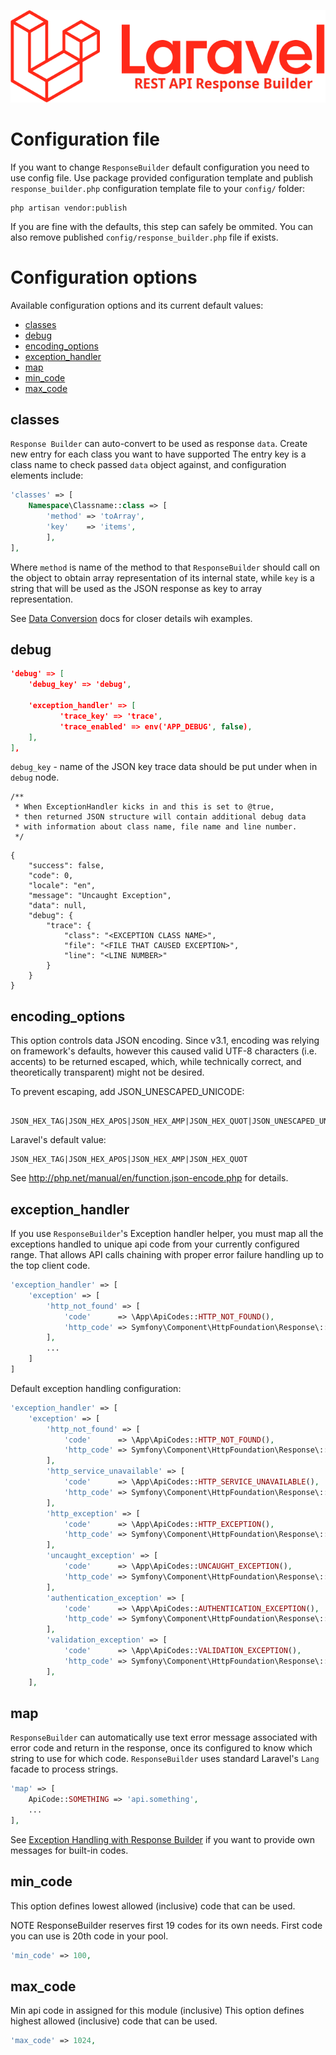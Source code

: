 ![REST API Response Builder for Laravel](img/laravel-logolockup-rgb-red.png)

# Configuration file #
 If you want to change `ResponseBuilder` default configuration you need to use config file. Use package provided configuration
 template and publish `response_builder.php` configuration template file to your `config/` folder:

    php artisan vendor:publish

 If you are fine with the defaults, this step can safely be ommited. You can also remove published `config/response_builder.php`
 file if exists.

# Configuration options #

 Available configuration options and its current default values:
 
 * [classes](#classes)
 * [debug](#debug)
 * [encoding_options](#encoding_options)
 * [exception_handler](#exception_handler)
 * [map](#map)
 * [min_code](#min_code)
 * [max_code](#max_code)

## classes ##
 
`Response Builder` can auto-convert to be used as response `data`. Create new entry for each class you want to have supported
The entry key is a class name to check passed `data` object against, and configuration elements include:

```php
'classes' => [
    Namespace\Classname::class => [
        'method' => 'toArray',
        'key'    => 'items',
        ],
],
```
Where `method` is name of the method to that `ResponseBuilder` should call on the object to obtain array representation of its 
internal state, while `key` is a string that will be used as the JSON response as key to array representation.

See [Data Conversion](docs.md#data-conversion) docs for closer details wih examples.
 
## debug ##

```json
'debug' => [
    'debug_key' => 'debug',

    'exception_handler' => [
           'trace_key' => 'trace',
           'trace_enabled' => env('APP_DEBUG', false),
    ],
],
```

`debug_key` - name of the JSON key trace data should be put under when in `debug` node.

	/**
	 * When ExceptionHandler kicks in and this is set to @true,
	 * then returned JSON structure will contain additional debug data
	 * with information about class name, file name and line number.
	 */

```jsob
{
    "success": false,
    "code": 0,
    "locale": "en",
    "message": "Uncaught Exception",
    "data": null,
    "debug": {
        "trace": {
            "class": "<EXCEPTION CLASS NAME>",
            "file": "<FILE THAT CAUSED EXCEPTION>",
            "line": "<LINE NUMBER>"
        }
    }
}
```
## encoding_options ##

 This option controls data JSON encoding. Since v3.1, encoding was relying on framework's defaults, however this
 caused valid UTF-8 characters (i.e. accents) to be returned escaped, which, while technically correct,
 and theoretically transparent) might not be desired.

 To prevent escaping, add JSON_UNESCAPED_UNICODE:
 
     JSON_HEX_TAG|JSON_HEX_APOS|JSON_HEX_AMP|JSON_HEX_QUOT|JSON_UNESCAPED_UNICODE

 Laravel's default value:
 
    JSON_HEX_TAG|JSON_HEX_APOS|JSON_HEX_AMP|JSON_HEX_QUOT

 See http://php.net/manual/en/function.json-encode.php for details.

## exception_handler ##

 If you use `ResponseBuilder`'s Exception handler helper, you must map all the exceptions handled to unique api code
 from your currently configured range. That allows API calls chaining with proper error failure handling up to the
 top client code.
 
```php
'exception_handler' => [
    'exception' => [
        'http_not_found' => [
            'code'      => \App\ApiCodes::HTTP_NOT_FOUND(),
            'http_code' => Symfony\Component\HttpFoundation\Response\::HTTP_BAD_REQUEST,
        ],
        ...
    ]
]
```


Default exception handling configuration:

```php
'exception_handler' => [
    'exception' => [
        'http_not_found' => [
            'code'      => \App\ApiCodes::HTTP_NOT_FOUND(),
            'http_code' => Symfony\Component\HttpFoundation\Response\::HTTP_BAD_REQUEST,
        ],
        'http_service_unavailable' => [
            'code'      => \App\ApiCodes::HTTP_SERVICE_UNAVAILABLE(),
            'http_code' => Symfony\Component\HttpFoundation\Response\::HTTP_BAD_REQUEST,
        ],
        'http_exception' => [
            'code'      => \App\ApiCodes::HTTP_EXCEPTION(),
            'http_code' => Symfony\Component\HttpFoundation\Response\::HTTP_BAD_REQUEST,
        ],
        'uncaught_exception' => [
            'code'      => \App\ApiCodes::UNCAUGHT_EXCEPTION(),
            'http_code' => Symfony\Component\HttpFoundation\Response\::HTTP_INTERNAL_SERVER_ERROR,
        ],
        'authentication_exception' => [
            'code'      => \App\ApiCodes::AUTHENTICATION_EXCEPTION(),
            'http_code' => Symfony\Component\HttpFoundation\Response\::HTTP_UNAUTHORIZED,
        ],
        'validation_exception' => [
            'code'      => \App\ApiCodes::VALIDATION_EXCEPTION(),
            'http_code' => Symfony\Component\HttpFoundation\Response\::HTTP_UNPROCESSABLE_ENTITY,
        ],
    ],
```

## map ##

`ResponseBuilder` can automatically use text error message associated with error code and return in the
response, once its configured to know which string to use for which code. `ResponseBuilder` uses standard
Laravel's `Lang` facade to process strings.

```php
'map' => [
	ApiCode::SOMETHING => 'api.something',
	...
],
```
	
See [Exception Handling with Response Builder](docs/exceptions.md) if you want to provide own messages for built-in codes.

## min_code ##

 This option defines lowest allowed (inclusive) code that can be used.

 NOTE ResponseBuilder reserves first 19 codes for its own needs. First code you can use is 20th code in your pool.

```PHP
'min_code' => 100,
```

## max_code ##

 Min api code in assigned for this module (inclusive)
 This option defines highest allowed (inclusive) code that can be used.

```PHP
'max_code' => 1024,
```